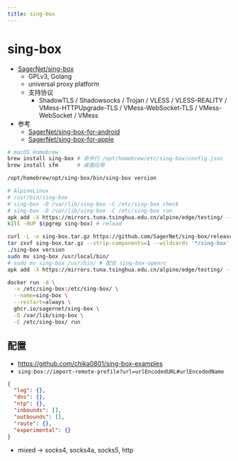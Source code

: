 ```yaml
---
title: sing-box
---
```


# sing-box

- [SagerNet/sing-box](https://github.com/SagerNet/sing-box)
  - GPLv3, Golang
  - universal proxy platform
  - 支持协议
    - ShadowTLS / Shadowsocks / Trojan / VLESS / VLESS-REALITY / VMess-HTTPUpgrade-TLS / VMess-WebSocket-TLS / VMess-WebSocket / VMess
- 参考
  - [SagerNet/sing-box-for-android](https://github.com/SagerNet/sing-box-for-android)
  - [SagerNet/sing-box-for-apple](https://github.com/SagerNet/sing-box-for-apple)

```bash
# macOS Homebrew
brew install sing-box # 命令行 /opt/homebrew/etc/sing-box/config.json
brew install sfm      # 桌面应用

/opt/homebrew/opt/sing-box/bin/sing-box version

# AlpineLinux
# /usr/bin/sing-box
# sing-box -D /var/lib/sing-box -C /etc/sing-box check
# sing-box -D /var/lib/sing-box -C /etc/sing-box run
apk add -X https://mirrors.tuna.tsinghua.edu.cn/alpine/edge/testing/ --no-cache sing-box
kill -HUP $(pgrep sing-box) # reload

curl -L -o sing-box.tar.gz https://github.com/SagerNet/sing-box/releases/download/v1.8.11/sing-box-1.8.11-$(uname -s | tr '[:upper:]' '[:lower:]')-$(uname -m | sed 's/x86_64/amd64/').tar.gz
tar zxvf sing-box.tar.gz --strip-components=1 --wildcards '*/sing-box'
./sing-box version
sudo mv sing-box /usr/local/bin/
# sudo mv sing-box /usr/bin/ # 配合 sing-box-openrc
apk add -X https://mirrors.tuna.tsinghua.edu.cn/alpine/edge/testing/ --no-cache sing-box

docker run -d \
  -v /etc/sing-box:/etc/sing-box/ \
  --name=sing-box \
  --restart=always \
  ghcr.io/sagernet/sing-box \
  -D /var/lib/sing-box \
  -C /etc/sing-box/ run
```

## 配置

- https://github.com/chika0801/sing-box-examples
- `sing-box://import-remote-profile?url=urlEncodedURL#urlEncodedName`

```json
{
  "log": {},
  "dns": {},
  "ntp": {},
  "inbounds": [],
  "outbounds": [],
  "route": {},
  "experimental": {}
}
```

- mixed -> socks4, socks4a, socks5, http
